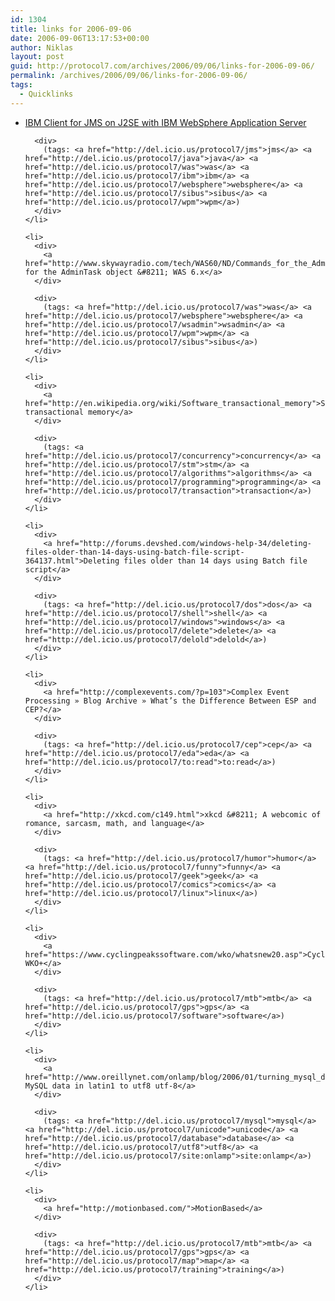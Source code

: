 ```yaml
---
id: 1304
title: links for 2006-09-06
date: 2006-09-06T13:17:53+00:00
author: Niklas
layout: post
guid: http://protocol7.com/archives/2006/09/06/links-for-2006-09-06/
permalink: /archives/2006/09/06/links-for-2006-09-06/
tags:
  - Quicklinks
---
```

<div class='microid-30bd7e5c8ff6031eb7d192712059f4bd9809aac4'>
  <ul>
    <li>
      <div>
        <a href="http://www-1.ibm.com/support/docview.wss?uid=swg24012804">IBM Client for JMS on J2SE with IBM WebSphere Application Server</a>
      </div>
      
      <div>
        (tags: <a href="http://del.icio.us/protocol7/jms">jms</a> <a href="http://del.icio.us/protocol7/java">java</a> <a href="http://del.icio.us/protocol7/was">was</a> <a href="http://del.icio.us/protocol7/ibm">ibm</a> <a href="http://del.icio.us/protocol7/websphere">websphere</a> <a href="http://del.icio.us/protocol7/sibus">sibus</a> <a href="http://del.icio.us/protocol7/wpm">wpm</a>)
      </div>
    </li>
    
    <li>
      <div>
        <a href="http://www.skywayradio.com/tech/WAS60/ND/Commands_for_the_AdminTask_object.html">Commands for the AdminTask object &#8211; WAS 6.x</a>
      </div>
      
      <div>
        (tags: <a href="http://del.icio.us/protocol7/was">was</a> <a href="http://del.icio.us/protocol7/websphere">websphere</a> <a href="http://del.icio.us/protocol7/wsadmin">wsadmin</a> <a href="http://del.icio.us/protocol7/wpm">wpm</a> <a href="http://del.icio.us/protocol7/sibus">sibus</a>)
      </div>
    </li>
    
    <li>
      <div>
        <a href="http://en.wikipedia.org/wiki/Software_transactional_memory">Software transactional memory</a>
      </div>
      
      <div>
        (tags: <a href="http://del.icio.us/protocol7/concurrency">concurrency</a> <a href="http://del.icio.us/protocol7/stm">stm</a> <a href="http://del.icio.us/protocol7/algorithms">algorithms</a> <a href="http://del.icio.us/protocol7/programming">programming</a> <a href="http://del.icio.us/protocol7/transaction">transaction</a>)
      </div>
    </li>
    
    <li>
      <div>
        <a href="http://forums.devshed.com/windows-help-34/deleting-files-older-than-14-days-using-batch-file-script-364137.html">Deleting files older than 14 days using Batch file script</a>
      </div>
      
      <div>
        (tags: <a href="http://del.icio.us/protocol7/dos">dos</a> <a href="http://del.icio.us/protocol7/shell">shell</a> <a href="http://del.icio.us/protocol7/windows">windows</a> <a href="http://del.icio.us/protocol7/delete">delete</a> <a href="http://del.icio.us/protocol7/delold">delold</a>)
      </div>
    </li>
    
    <li>
      <div>
        <a href="http://complexevents.com/?p=103">Complex Event Processing » Blog Archive » What’s the Difference Between ESP and CEP?</a>
      </div>
      
      <div>
        (tags: <a href="http://del.icio.us/protocol7/cep">cep</a> <a href="http://del.icio.us/protocol7/eda">eda</a> <a href="http://del.icio.us/protocol7/to:read">to:read</a>)
      </div>
    </li>
    
    <li>
      <div>
        <a href="http://xkcd.com/c149.html">xkcd &#8211; A webcomic of romance, sarcasm, math, and language</a>
      </div>
      
      <div>
        (tags: <a href="http://del.icio.us/protocol7/humor">humor</a> <a href="http://del.icio.us/protocol7/funny">funny</a> <a href="http://del.icio.us/protocol7/geek">geek</a> <a href="http://del.icio.us/protocol7/comics">comics</a> <a href="http://del.icio.us/protocol7/linux">linux</a>)
      </div>
    </li>
    
    <li>
      <div>
        <a href="https://www.cyclingpeakssoftware.com/wko/whatsnew20.asp">CyclingPeaks WKO+</a>
      </div>
      
      <div>
        (tags: <a href="http://del.icio.us/protocol7/mtb">mtb</a> <a href="http://del.icio.us/protocol7/gps">gps</a> <a href="http://del.icio.us/protocol7/software">software</a>)
      </div>
    </li>
    
    <li>
      <div>
        <a href="http://www.oreillynet.com/onlamp/blog/2006/01/turning_mysql_data_in_latin1_t.html">Turning MySQL data in latin1 to utf8 utf-8</a>
      </div>
      
      <div>
        (tags: <a href="http://del.icio.us/protocol7/mysql">mysql</a> <a href="http://del.icio.us/protocol7/unicode">unicode</a> <a href="http://del.icio.us/protocol7/database">database</a> <a href="http://del.icio.us/protocol7/utf8">utf8</a> <a href="http://del.icio.us/protocol7/site:onlamp">site:onlamp</a>)
      </div>
    </li>
    
    <li>
      <div>
        <a href="http://motionbased.com/">MotionBased</a>
      </div>
      
      <div>
        (tags: <a href="http://del.icio.us/protocol7/mtb">mtb</a> <a href="http://del.icio.us/protocol7/gps">gps</a> <a href="http://del.icio.us/protocol7/map">map</a> <a href="http://del.icio.us/protocol7/training">training</a>)
      </div>
    </li>
  </ul>
</div>